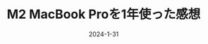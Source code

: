 ---
title: "M2 MacBook Proを1年使った感想"
date: "2024-1-31"
categories: 
  - "mac"
  - "windows"
tags: 
  - "apple"
  - "mac"
  - "windows"
  - "M1"
  - "M2"
  - "M3"
  - "MacBook Pro"
  - "MacBook Air"
  - "MacBook"
  - "MacBook Pro 14"
  - "MacBook Pro 16"
---